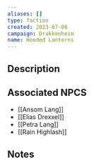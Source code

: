 ```yaml
---
aliases: []
type: faction
created: 2023-07-06
campaign: Drakkenheim
name: Hooded Lanterns
---
```


## Description


## Associated NPCS

<!-- QueryToSerialize: LIST FROM "TTRPG/Drakkenheim/NPCS" WHERE faction = "Hooded Lanterns" -->
<!-- SerializedQuery: LIST FROM "TTRPG/Drakkenheim/NPCS" WHERE faction = "Hooded Lanterns" -->
- [[Ansom Lang]]
- [[Elias Drexxel]]
- [[Petra Lang]]
- [[Rain Highlash]]
<!-- SerializedQuery END -->

## Notes